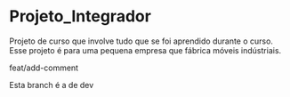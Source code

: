 # Projeto_Integrador
Projeto de curso que involve tudo que se foi aprendido durante o curso.
Esse projeto é para uma pequena empresa que fábrica móveis indústriais. 

feat/add-comment

Esta branch é a de dev 